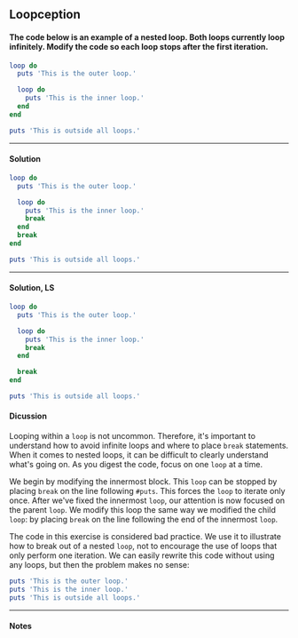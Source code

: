 ## Loopception
#### The code below is an example of a nested loop. Both loops currently loop infinitely. Modify the code so each loop stops after the first iteration.
```ruby
loop do
  puts 'This is the outer loop.'

  loop do
    puts 'This is the inner loop.'
  end
end

puts 'This is outside all loops.'
```
___
#### Solution
```ruby
loop do
  puts 'This is the outer loop.'

  loop do
    puts 'This is the inner loop.'
    break
  end
  break
end

puts 'This is outside all loops.'
```
___
#### Solution, LS
```ruby
loop do
  puts 'This is the outer loop.'

  loop do
    puts 'This is the inner loop.'
    break
  end

  break
end

puts 'This is outside all loops.'
```
#### Dicussion
Looping within a `loop` is not uncommon. Therefore, it's important to understand how to avoid infinite loops and where to place `break` statements. When it comes to nested loops, it can be difficult to clearly understand what's going on. As you digest the code, focus on one `loop` at a time.

We begin by modifying the innermost block. This `loop` can be stopped by placing `break` on the line following `#puts`. This forces the `loop` to iterate only once. After we've fixed the innermost `loop`, our attention is now focused on the parent `loop`. We modify this loop the same way we modified the child `loop`: by placing `break` on the line following the end of the innermost `loop`.

The code in this exercise is considered bad practice. We use it to illustrate how to break out of a nested `loop`, not to encourage the use of loops that only perform one iteration. We can easily rewrite this code without using any loops, but then the problem makes no sense:
```ruby
puts 'This is the outer loop.'
puts 'This is the inner loop.'
puts 'This is outside all loops.'
```
___
#### Notes
